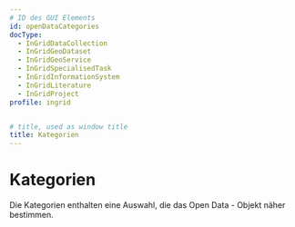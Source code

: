 ```yaml
---
# ID des GUI Elements
id: openDataCategories
docType:
  - InGridDataCollection
  - InGridGeoDataset
  - InGridGeoService
  - InGridSpecialisedTask
  - InGridInformationSystem
  - InGridLiterature
  - InGridProject
profile: ingrid


# title, used as window title
title: Kategorien
---
```


# Kategorien

Die Kategorien enthalten eine Auswahl, die das Open Data - Objekt näher bestimmen.

